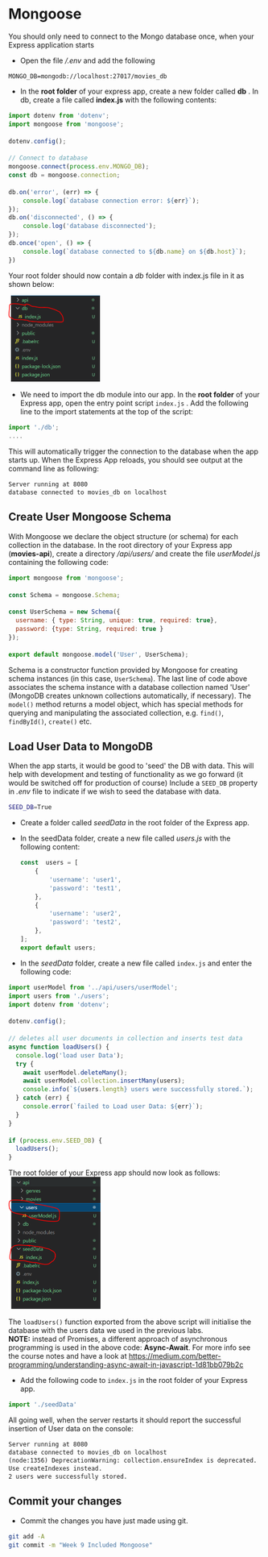 # Mongoose

You should only need to connect to the Mongo database once, when your Express application starts

- Open the file */.env* and add the following
```
MONGO_DB=mongodb://localhost:27017/movies_db
```


+ In the **root folder** of your express app, create a new folder called **db** . In db, create a file called **index.js** with the following contents:

```javascript
import dotenv from 'dotenv';
import mongoose from 'mongoose';

dotenv.config();

// Connect to database
mongoose.connect(process.env.MONGO_DB);
const db = mongoose.connection;

db.on('error', (err) => {
    console.log(`database connection error: ${err}`);
});
db.on('disconnected', () => {
    console.log('database disconnected');
});
db.once('open', () => {
    console.log(`database connected to ${db.name} on ${db.host}`);
})
```

Your root folder should now contain a *db* folder with index.js file in it as shown below:

<img src="./img/image-20211112135225016.png" alt="image-20211112135225016" style="zoom:50%;" />

+ We need to import the db module into our app. In the **root folder** of your Express app, open the entry point script ``index.js`` . Add the following line to the import statements at the top of the script:

~~~javascript
import './db';
....
~~~

This will automatically trigger the connection to the database when the app starts up. 
When the Express App reloads, you should see output at the command line as following:

```
Server running at 8080
database connected to movies_db on localhost

```



## Create User Mongoose Schema

With Mongoose we declare the object structure (or schema) for each collection in the database. In the root directory of your Express app (**movies-api**), create a directory */api/users/* and create the file *userModel.js* containing the following code:

```javascript
import mongoose from 'mongoose';

const Schema = mongoose.Schema;

const UserSchema = new Schema({
  username: { type: String, unique: true, required: true},
  password: {type: String, required: true }
});

export default mongoose.model('User', UserSchema);
```

Schema is a constructor function provided by Mongoose for creating schema instances (in this case, ``UserSchema``). The last line of code above associates the schema instance with a database collection named 'User' (MongoDB creates unknown collections automatically, if necessary). The ``model()`` method returns a model object, which has special methods for querying and manipulating the associated collection, e.g. ``find()``, ``findById()``, ``create()`` etc.

## Load User Data to MongoDB

When the app starts, it would be good to 'seed' the DB with data. This will help with development and testing of functionality as we go forward (it would be switched off for production of course) 
Include a ``SEED_DB`` property in *.env* file to indicate if we wish to seed the database with data. 

```bash
SEED_DB=True
```

+ Create a folder called *seedData* in the root folder of the Express app.

+ In the seedData folder, create a new file called *users.js* with the following content:

  ~~~javascript
  const  users = [
      {
          'username': 'user1',
          'password': 'test1',
      },
      {
          'username': 'user2',
          'password': 'test2',
      },
  ];
  export default users;
  ~~~

  

+ In the *seedData* folder, create a new file called ``index.js``  and enter the following code:

```javascript
import userModel from '../api/users/userModel';
import users from './users';
import dotenv from 'dotenv';

dotenv.config();

// deletes all user documents in collection and inserts test data
async function loadUsers() {
  console.log('load user Data');
  try {
    await userModel.deleteMany();
    await userModel.collection.insertMany(users);
    console.info(`${users.length} users were successfully stored.`);
  } catch (err) {
    console.error(`failed to Load user Data: ${err}`);
  }
}

if (process.env.SEED_DB) {
  loadUsers();
}
```



The root folder of your Express app should now look as follows:
<img src="./img/image-20211112141601383.png" alt="image-20211112141601383" style="zoom:50%;" />

The ``loadUsers()`` function exported from the above script will initialise the database with the users data we used in the previous labs.  
**NOTE:** instead of Promises, a different approach of asynchronous programming is used in the above code: **Async-Await**. For more info see the course notes and have a look at https://medium.com/better-programming/understanding-async-await-in-javascript-1d81bb079b2c

+ Add the following code to ``index.js`` in the root folder of your Express app.

```javascript
import './seedData'

```

All going well, when the server restarts it should report the successful insertion of User data on the console: 

```
Server running at 8080
database connected to movies_db on localhost
(node:1356) DeprecationWarning: collection.ensureIndex is deprecated. Use createIndexes instead.
2 users were successfully stored.
```

## Commit your changes

- Commit the changes you have just made using git.

~~~bash
git add -A
git commit -m "Week 9 Included Mongoose"
~~~
